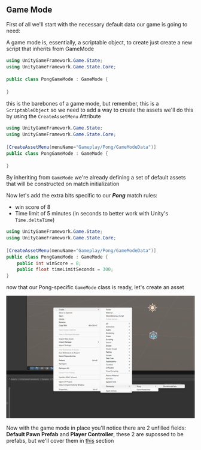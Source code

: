 ﻿## Game Mode

First of all we'll start with the necessary default data our game is going to need:

A game mode is, essentially, a scriptable object, to create just create a new script that inherits from GameMode

```csharp
using UnityGameFramework.Game.State;
using UnityGameFramework.Game.State.Core;

public class PongGameMode : GameMode {

}
```

this is the barebones of a game mode, but remember, this is a `ScriptableObject` so we need to add a way to create the assets
we'll do this by using the `CreateAssetMenu` Attribute
```csharp
using UnityGameFramework.Game.State;
using UnityGameFramework.Game.State.Core;

[CreateAssetMenu(menuName="Gameplay/Pong/GameModeData")]
public class PongGameMode : GameMode {
    
}
```

By inheriting from `GameMode` we're already defining a set of default assets that will be constructed on match initialization

Now let's add the extra bits specific to our _**Pong**_ match rules:

- win score of 8
- Time limit of 5 minutes (in seconds to better work with Unity's `Time.deltaTime`)

```csharp
using UnityGameFramework.Game.State;
using UnityGameFramework.Game.State.Core;

[CreateAssetMenu(menuName="Gameplay/Pong/GameModeData")]
public class PongGameMode : GameMode {
    public int winScore = 8;
    public float timeLimitSeconds = 300;
}
```

now that our Pong-specific `GameMode` class is ready, let's create an asset

![Image](../Assets/PongGameModeCreation.png)

Now with the game mode in place you'll notice there are 2 unfilled fields: **Default Pawn Prefab** and **Player Controller**,
these 2 are supossed to be prefabs, but we'll cover them in [this](Player%20Prefabs) section